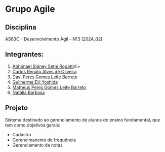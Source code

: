 <h1>Grupo Agile</h1>

<h2>Disciplina</h2>
AS63C - Desenvolvimento Ágil - N13 (2024_02)

<h2>Integrantes:</h2>
<ol>
  <li><a href="https://github.com/AbhimaSi">Abhimael Sidney Setni Rogatti</a>/li>
  <li><a href="https://github.com/carlosrenatoalves">Carlos Renato Alves de Oliveira</a>   </li>
  <li><a href="https://github.com/Yuugenbrose">Davi Peres Gomes Leite Barreto</a></li>
  <li><a href="https://github.com/GuilhermeEijiY">Guilherme Eiji Yoshida</a></li>
  <li><a href="https://github.com/Matheus-Barreto06">Matheus Peres Gomes Leite Barreto</a> </li>
  <li><a href="https://github.com/ncqbrbs">Natália Barbosa</a></li>
</ol>

<h2>Projeto</h2>

Sistema destinado ao gerenciamento de alunos do ensino fundamental, que tem como objetivos gerais:

- Cadastro
- Gerencimanento de frequência
- Gerenciamento de notas
